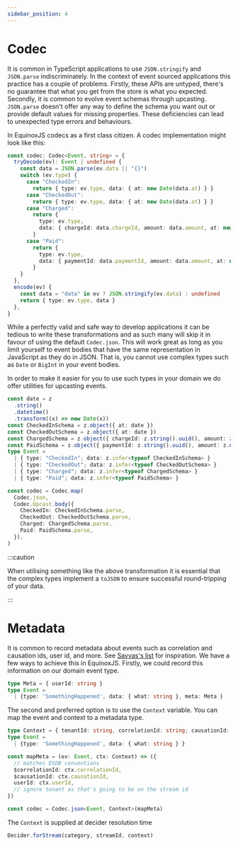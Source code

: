 ```yaml
---
sidebar_position: 4
---
```


# Codec

It is common in TypeScript applications to use `JSON.stringify` and `JSON.parse`
indiscriminately. In the context of event sourced applications this practice has
a couple of problems. Firstly, these APIs are untyped, there's no guarantee that
what you get from the store is what you expected. Secondly, it is common to
evolve event schemas through upcasting. `JSON.parse` doesn't offer any way to
define the schema you want out or provide default values for missing properties.
These deficiencies can lead to unexpected type errors and behaviours.

In EquinoxJS codecs as a first class citizen. A codec implementation might look
like this:

```ts
const codec: Codec<Event, string> = {
  tryDecode(ev): Event | undefined {
    const data = JSON.parse(ev.data || "{}")
    switch (ev.type) {
      case "CheckedIn":
        return { type: ev.type, data: { at: new Date(data.at) } }
      case "CheckedOut":
        return { type: ev.type, data: { at: new Date(data.at) } }
      case "Charged":
        return {
          type: ev.type,
          data: { chargeId: data.chargeId, amount: data.amount, at: new Date(data.at) },
        }
      case "Paid":
        return {
          type: ev.type,
          data: { paymentId: data.paymentId, amount: data.amount, at: new Date(data.at) },
        }
    }
  },
  encode(ev) {
    const data = "data" in ev ? JSON.stringify(ev.data) : undefined
    return { type: ev.type, data }
  },
}
```

While a perfectly valid and safe way to develop applications it can be tedious
to write these transformations and as such many will skip it in favour of using
the default `Codec.json`. This will work great as long as you limit yourself to
event bodies that have the same representation in JavaScript as they do in
JSON. That is, you cannot use complex types such as `Date` or `BigInt` in your
event bodies.

In order to make it easier for you to use such types in your domain we do offer
utilities for upcasting events.

```ts
const date = z
  .string()
  .datetime()
  .transform((x) => new Date(x))
const CheckedInSchema = z.object({ at: date })
const CheckedOutSchema = z.object({ at: date })
const ChargedSchema = z.object({ chargeId: z.string().uuid(), amount: z.number(), at: date })
const PaidSchema = z.object({ paymentId: z.string().uuid(), amount: z.number(), at: date })
type Event =
  | { type: "CheckedIn"; data: z.infer<typeof CheckedInSchema> }
  | { type: "CheckedOut"; data: z.infer<typeof CheckedOutSchema> }
  | { type: "Charged"; data: z.infer<typeof ChargedSchema> }
  | { type: "Paid"; data: z.infer<typeof PaidSchema> }

const codec = Codec.map(
  Codec.json,
  Codec.Upcast.body({
    CheckedIn: CheckedInSchema.parse,
    CheckedOut: CheckedOutSchema.parse,
    Charged: ChargedSchema.parse,
    Paid: PaidSchema.parse,
  }),
)
```

:::caution

When utilising something like the above transformation it is essential that the complex types
implement a `toJSON` to ensure successful round-tripping of your data.

:::

# Metadata

It is common to record metadata about events such as correlation and causation
ids, user id, and more. See [Savvas's
list](https://github.com/ylorph/The-Inevitable-Event-Centric-Book/issues/42) for
inspiration. We have a few ways to achieve this in EquinoxJS. Firstly, we could
record this information on our domain event type.

```ts
type Meta = { userId: string }
type Event =
  | {type: 'SomethingHappened', data: { what: string }, meta: Meta }
```

The second and preferred option is to use the `Context` variable. You can
map the event and context to a metadata type.

```ts
type Context = { tenantId: string, correlationId: string; causationId: string; userId: string }
type Event =
  | {type: 'SomethingHappened', data: { what: string } }

const mapMeta = (ev: Event, ctx: Context) => ({ 
  // matches ESDB conventions
  $correlationId: ctx.correlationId,
  $causationId: ctx.causationId,
  userId: ctx.userId,
  // ignore tenant as that's going to be on the stream id
})

const codec = Codec.json<Event, Context>(mapMeta)
```

The `Context` is supplied at decider resolution time

```ts
Decider.forStream(category, streamId, context)
```

